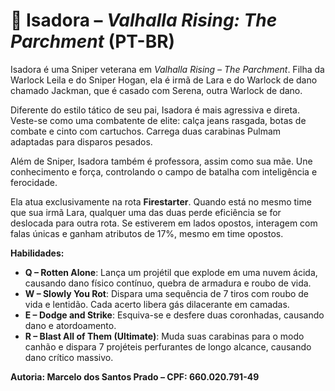 # 🎯 Isadora – *Valhalla Rising: The Parchment* (PT-BR)

Isadora é uma Sniper veterana em *Valhalla Rising – The Parchment*. Filha da Warlock Leila e do Sniper Hogan, ela é irmã de Lara e do Warlock de dano chamado Jackman, que é casado com Serena, outra Warlock de dano.

Diferente do estilo tático de seu pai, Isadora é mais agressiva e direta. Veste-se como uma combatente de elite: calça jeans rasgada, botas de combate e cinto com cartuchos. Carrega duas carabinas Pulmam adaptadas para disparos pesados.

Além de Sniper, Isadora também é professora, assim como sua mãe. Une conhecimento e força, controlando o campo de batalha com inteligência e ferocidade.

Ela atua exclusivamente na rota **Firestarter**. Quando está no mesmo time que sua irmã Lara, qualquer uma das duas perde eficiência se for deslocada para outra rota. Se estiverem em lados opostos, interagem com falas únicas e ganham atributos de 17%, mesmo em time opostos.

**Habilidades:**
- **Q – Rotten Alone**: Lança um projétil que explode em uma nuvem ácida, causando dano físico contínuo, quebra de armadura e roubo de vida.
- **W – Slowly You Rot**: Dispara uma sequência de 7 tiros com roubo de vida e lentidão. Cada acerto libera gás dilacerante em camadas.
- **E – Dodge and Strike**: Esquiva-se e desfere duas coronhadas, causando dano e atordoamento.
- **R – Blast All of Them (Ultimate)**: Muda suas carabinas para o modo canhão e dispara 7 projéteis perfurantes de longo alcance, causando dano crítico massivo.

**Autoria: Marcelo dos Santos Prado – CPF: 660.020.791-49**
